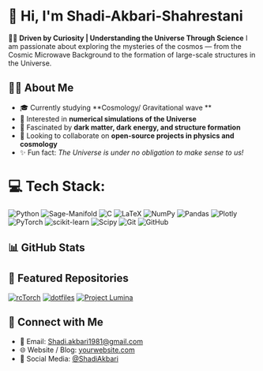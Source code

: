 # 🌌 Hi, I'm Shadi-Akbari-Shahrestani

🔭🌠 **Driven by Curiosity | Understanding the Universe Through Science** 
I am passionate about exploring the mysteries of the cosmos — from the Cosmic Microwave Background to the formation of large-scale structures in the Universe.  

## 👨‍🚀 About Me  
- 🎓 Currently studying **Cosmology/ Gravitational wave **  
- 🧠 Interested in **numerical simulations of the Universe**  
- 🌌 Fascinated by **dark matter, dark energy, and structure formation**  
- 🤝 Looking to collaborate on **open-source projects in physics and cosmology**  
- ✨ Fun fact: *The Universe is under no obligation to make sense to us!*  


# 💻 Tech Stack:
 ![Python](https://img.shields.io/badge/python-3670A0?style=plastic&logo=python&logoColor=ffdd54)  ![Sage-Manifold](https://img.shields.io/badge/python-3670A0?style=plastic&logo=python&logoColor=ffdd54) ![C](https://img.shields.io/badge/c-%2300599C.svg?style=plastic&logo=c&logoColor=white)  ![LaTeX](https://img.shields.io/badge/latex-%23008080.svg?style=plastic&logo=latex&logoColor=white)   ![NumPy](https://img.shields.io/badge/numpy-%23013243.svg?style=plastic&logo=numpy&logoColor=white) ![Pandas](https://img.shields.io/badge/pandas-%23150458.svg?style=plastic&logo=pandas&logoColor=white) ![Plotly](https://img.shields.io/badge/Plotly-%233F4F75.svg?style=plastic&logo=plotly&logoColor=white) ![PyTorch](https://img.shields.io/badge/PyTorch-%23EE4C2C.svg?style=plastic&logo=PyTorch&logoColor=white) ![scikit-learn](https://img.shields.io/badge/scikit--learn-%23F7931E.svg?style=plastic&logo=scikit-learn&logoColor=white) ![Scipy](https://img.shields.io/badge/SciPy-%230C55A5.svg?style=plastic&logo=scipy&logoColor=%white) ![Git](https://img.shields.io/badge/git-%23F05033.svg?style=plastic&logo=git&logoColor=white) ![GitHub](https://img.shields.io/badge/github-%23121011.svg?style=plastic&logo=github&logoColor=white)


## 📊 GitHub Stats  
## 📌 Featured Repositories

[![rcTorch](https://github-readme-stats.vercel.app/api/pin/?username=themahani&repo=rctorch&theme=transparent)](https://github.com/themahani/rctorch)
[![dotfiles](https://github-readme-stats.vercel.app/api/pin/?username=themahani&repo=dotfiles&theme=transparent)](https://github.com/themahani/dotfiles)
[![Project Lumina](https://github-readme-stats.vercel.app/api/pin/?username=themahani&repo=project-lumina&theme=transparent)](https://github.com/themahani/project-lumina)


## 🔗 Connect with Me  

- 📧 Email: Shadi.akbari1981@gmail.com 
- 🌐 Website / Blog: [yourwebsite.com](https://yourwebsite.com)  
- 🍻 Social Media: [@ShadiAkbari](https://yourwebsite.com)
